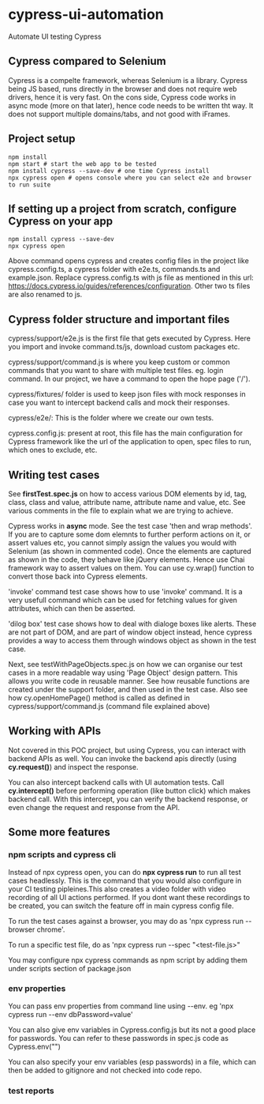 # cypress-ui-automation
Automate UI testing Cypress

## Cypress compared to Selenium

Cypress is a compelte framework, whereas Selenium is a library. Cypress being JS based, runs directly in the browser and does not require web drivers, hence it is very fast. On the cons side, Cypress code works in async mode (more on that later), hence code needs to be written tht way. It does not support multiple domains/tabs, and not good with iFrames. 

## Project setup

```
npm install
npm start # start the web app to be tested
npm install cypress --save-dev # one time Cypress install
npx cypress open # opens console where you can select e2e and browser to run suite
```

## If setting up a project from scratch, configure Cypress on your app
```
npm install cypress --save-dev
npx cypress open 
```
Above command opens cypress and creates config files in the project like cypress.config.ts, a cypress folder with e2e.ts, commands.ts and example.json. Replace cypress.config.ts with js file as mentioned in this url: https://docs.cypress.io/guides/references/configuration. Other two ts files are also renamed to js.

## Cypress folder structure and important files

cypress/support/e2e.js is the first file that gets executed by Cypress. Here you import and invoke command.ts/js, download custom packages etc.

cypress/support/command.js is where you keep custom or common commands that you want to share with multiple test files. eg. login command. In our project, we have a command to open the hope page ('/'). 

cypress/fixtures/ folder is used to keep json files with mock responses in case you want to intercept backend calls and mock their responses.

cypress/e2e/: This is the folder where we create our own tests.

cypress.config.js: present at root, this file has the main configuration for Cypress framework like the url of the application to open, spec files to run, which ones to exclude, etc.

## Writing test cases

See **firstTest.spec.js** on how to access various DOM elements by id, tag, class, class and value, attribute name, attribute name and value, etc. See various comments in the file to explain what we are trying to achieve.  

Cypress works in **async** mode. See the test case 'then and wrap methods'. If you are to capture some dom elemnts to further perform actions on it, or assert values etc, you cannot simply assign the values you would with Selenium (as shown in commented code). Once the elements are captured as shown in the code, they behave like jQuery elements. Hence use Chai framework way to assert values on them. You can use cy.wrap() function to convert those back into Cypress elements.

'invoke' command test case shows how to use 'invoke' command. It is a very usefull command which can be used for fetching values for given attributes, which can then be asserted.

'dilog box' test case shows how to deal with dialoge boxes like alerts. These are not part of DOM, and are part of window object instead, hence cypress provides a way to access them through windows object as shown in the test case.

Next, see testWithPageObjects.spec.js on how we can organise our test cases in a more readable way using 'Page Object' design pattern. This allows you write code in reusable manner. See how reusable functions are created under the support folder, and then used in the test case. Also see how cy.openHomePage() method is called as defined in cypress/support/command.js (command file explained above)

## Working with APIs

Not covered in this POC project, but using Cypress, you can interact with backend APIs as well. You can invoke the backend apis directly (using **cy.request()**) and inspect the response. 

You can also intercept backend calls with UI automation tests. Call **cy.intercept()** before performing operation (like button click) which makes backend call. With this intercept, you can verify the backend response, or even change the request and response from the API.

## Some more features

### npm scripts and cypress cli

Instead of npx cypress open, you can do **npx cypress run** to run all test cases headlessly. This is the command that you would also configure in your CI testing pipleines.This also creates a video folder with video recording of all UI actions performed. If you dont want these recordings to be created, you can switch the feature off in main cypress config file.

To run the test cases against a browser, you may do as 'npx cypress run --browser chrome'.

To run a specific test file, do as 'npx cypress run --spec "<test-file.js>"

You may configure npx cypress commands as npm script by adding them under scripts section of package.json

### env properties

You can pass env properties from command line using --env. eg 'npx cypress run --env dbPassword=value'

You can also give env variables in Cypress.config.js but its not a good place for passwords. You can refer to these passwords in spec.js code as Cypress.env("<envVarName>")

You can also specify your env variables (esp passwords) in a  file, which can then be added to gitignore and not checked into code repo.

### test reports


